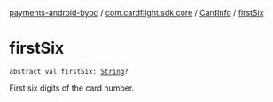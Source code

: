 [payments-android-byod](../../index.md) / [com.cardflight.sdk.core](../index.md) / [CardInfo](index.md) / [firstSix](./first-six.md)

# firstSix

`abstract val firstSix: `[`String`](https://kotlinlang.org/api/latest/jvm/stdlib/kotlin/-string/index.html)`?`

First six digits of the card number.

